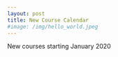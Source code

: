 ```yaml
---
layout: post
title: New Course Calendar
#image: /img/hello_world.jpeg
---
```


New courses starting January 2020
